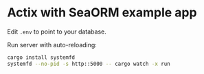 # Actix with SeaORM example app

Edit `.env` to point to your database.

Run server with auto-reloading:

```bash
cargo install systemfd
systemfd --no-pid -s http::5000 -- cargo watch -x run
```
